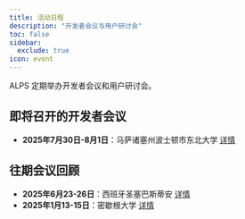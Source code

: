 ```yaml
---
title: 活动日程
description: "开发者会议与用户研讨会"
toc: false
sidebar:
  exclude: true
icon: event
---
```


ALPS 定期举办开发者会议和用户研讨会。

## 即将召开的开发者会议

- **2025年7月30日-8月1日**：马萨诸塞州波士顿市东北大学 [详情](2025/northeastern)

## 往期会议回顾

- **2025年6月23-26日**：西班牙圣塞巴斯蒂安 [详情](2025/sansebastian)
- **2025年1月13-15日**：密歇根大学 [详情](2025/michigan)
